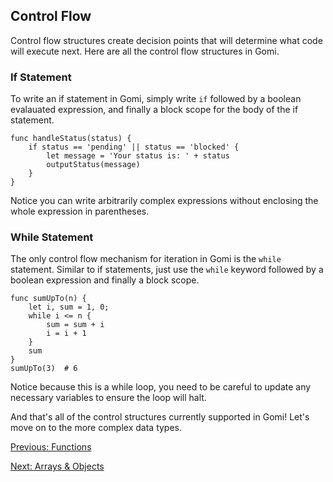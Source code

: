 ## Control Flow

Control flow structures create decision points that will determine what code will execute next. Here are all the control flow structures in Gomi.

### If Statement

To write an if statement in Gomi, simply write `if` followed by a boolean evalauated expression, and finally a block scope for the body of the if statement.

```
func handleStatus(status) {
    if status == 'pending' || status == 'blocked' {
        let message = 'Your status is: ' + status
        outputStatus(message)
    }
}
```
Notice you can write arbitrarily complex expressions without enclosing the whole expression in parentheses.

### While Statement

The only control flow mechanism for iteration in Gomi is the `while` statement. Similar to if statements, just use the `while` keyword followed by a boolean expression and finally a block scope.

```
func sumUpTo(n) {
    let i, sum = 1, 0;
    while i <= n {
        sum = sum + i
        i = i + 1
    }
    sum
}
sumUpTo(3)  # 6
```
Notice because this is a while loop, you need to be careful to update any necessary variables to ensure the loop will halt.

And that's all of the control structures currently supported in Gomi! Let's move on to the more complex data types.

[Previous: Functions](./functions.md)

[Next: Arrays & Objects](./arrays.md)